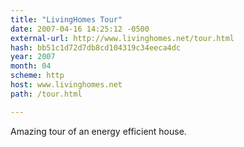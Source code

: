 ```yaml
---
title: "LivingHomes Tour"
date: 2007-04-16 14:25:12 -0500
external-url: http://www.livinghomes.net/tour.html
hash: bb51c1d72d7db8cd104319c34eeca4dc
year: 2007
month: 04
scheme: http
host: www.livinghomes.net
path: /tour.html

---
```


Amazing tour of an energy efficient house.
